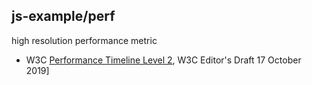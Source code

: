 ## js-example/perf
high resolution performance metric 


- W3C [Performance Timeline Level 2](https://w3c.github.io/performance-timeline/#performanceobserverinit-dictionary), W3C Editor's Draft 17 October 2019]
